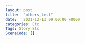 ```yaml
---
layout: post
title:  "others_test"
date:   2021-12-13 09:00:00 +0000
categories: Etc
Tags: Story Etc
SceneCode: []
---
```

